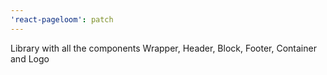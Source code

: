 ```yaml
---
'react-pageloom': patch
---
```


Library with all the components Wrapper, Header, Block, Footer, Container and Logo
